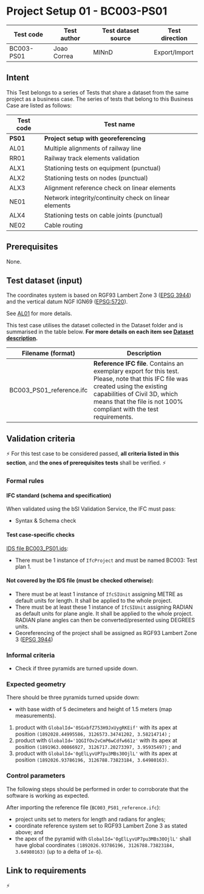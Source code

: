 # Project Setup 01 - BC003-PS01

| Test code | Test author     | Test dataset source | Test direction |
|-----------|-----------------|---------------------|----------------|
|BC003-PS01 | Joao Correa     | MINnD               | Export/Import  |


## Intent

This Test belongs to a series of Tests that share a dataset from the same project as a business case. 
The series of tests that belong to this Business Case are listed as follows:

| Test code | Test name     | 
|-----------|-----------------|
| **PS01**  | **Project setup with georeferencing** |
| AL01      | Multiple alignments of railway line |
| RR01      | Railway track elements validation |
| ALX1      | Stationing tests on equipment (punctual)|
| ALX2      | Stationing tests on nodes (punctual) |
| ALX3      | Alignment reference check on linear elements |
| NE01      | Network integrity/continuity check on linear elements |
| ALX4      | Stationing tests on cable joints (punctual) |
| NE02      | Cable routing |


## Prerequisites

None.

## Test dataset (input)

The coordinates system is based on RGF93 Lambert Zone 3 ([EPSG 3944](https://epsg.io/3944)) and the vertical datum NGF IGN69 ([EPSG:5720](https://epsg.io/5720)).

See [AL01](../AL01/Readme.md) for more details.

This test case utilises the dataset collected in the Dataset folder and is summarised in the table below. **For more details on each item see [Dataset description](Dataset/README.md).**

| Filename (format)         | Description                                                        |
|---------------------------|--------------------------------------------------------------------|
| BC003_PS01_reference.ifc  | **Reference IFC file**. Contains an exemplary export for this test. Please, note that this IFC file was created using the existing capabilities of Civil 3D, which means that the file is not 100% compliant with the test requirements.|


## Validation criteria

:zap: For this test case to be considered passed, **all criteria listed in this section**, and **the ones of prerequisites tests** shall be verified. :zap:

### Formal rules

#### IFC standard (schema and specification)

When validated using the bSI Validation Service, the IFC must pass:

- Syntax & Schema check


#### Test case-specific checks

[IDS file BC003_PS01.ids](./Dataset/BC003_PS01.ids):

- There must be 1 instance of `IfcProject` and must be named BC003: Test plan 1.

#### Not covered by the IDS file (must be checked otherwise):

- There must be at least 1 instance of `IfcSIUnit` assigning METRE as default units for length. It shall be applied to the whole project.
- There must be at least these 1 instance of `IfcSIUnit` assigning RADIAN as default units for plane angle. It shall be applied to the whole project.  RADIAN plane angles can then be converted/presented using DEGREES units.
- Georeferencing of the project shall be assigned as RGF93 Lambert Zone 3 ([EPSG 3944](https://epsg.io/3944))


### Informal criteria

- Check if three pyramids are turned upside down.


### Expected geometry


There should be three pyramids turned upside down:

- with base width of 5 decimeters and height of 1.5 meters (map measurements).

1. product with `GlobalId='0SGxbfZ753H9JxUygRKEif'` with its apex at position `(1892028.44995586, 3126573.34741202, 3.58214714)` ;
2. product with `GlobalId='1QGIfOv2vCmP6wCdfw661z'` with its apex at position `(1891963.00866927, 3126717.20273397, 3.95935497)` ; and
3. product with `GlobalId='0gElLyvUP7pu3MBs30OjlL'` with its apex at position `(1892026.93786196, 3126788.73823184, 3.64980163)`.


### Control parameters

The following steps should be performed in order to corroborate that the software is working as expected.

After importing the reference file (`BC003_PS01_reference.ifc`):

- project units set to meters for length and radians for angles;
- coordinate reference system set to RGF93 Lambert Zone 3 as stated above; and
- the apex of the pyramid with `GlobalId='0gElLyvUP7pu3MBs30OjlL'` shall have global coordinates `(1892026.93786196, 3126788.73823184, 3.64980163)` (up to a delta of `1e-6`).


## Link to requirements

:zap:

